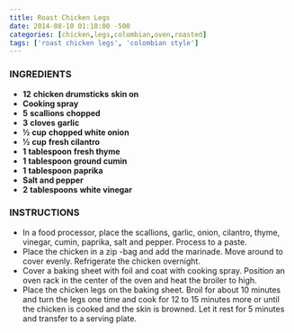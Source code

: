 ```yaml
---
title: Roast Chicken Legs
date: 2014-08-10 01:18:00 -500
categories: [chicken,legs,colombian,oven,roasted]
tags: ['roast chicken legs', 'colombian style']
---
```

### INGREDIENTS

* **12** **chicken drumsticks** **skin on**
* **Cooking spray**
* **5** **scallions** **chopped**
* **3** **cloves** **garlic**
* **½** **cup** **chopped white onion**
* **½** **cup** **fresh cilantro**
* **1** **tablespoon** **fresh thyme**
* **1** **tablespoon** **ground cumin**
* **1** **tablespoon** **paprika**
* **Salt and pepper**
* **2** **tablespoons** **white vinegar**

### INSTRUCTIONS

* In a food processor, place the scallions, garlic, onion, cilantro, thyme, vinegar, cumin, paprika, salt and pepper. Process to a paste.
* Place the chicken in a zip -bag and add the marinade. Move around to cover evenly. Refrigerate the chicken overnight.
* Cover a baking sheet with foil and coat with cooking spray. Position an oven rack in the center of the oven and heat the broiler to high.
* Place the chicken legs on the baking sheet. Broil for about 10 minutes and turn the legs one time and cook for 12 to 15 minutes more or until the chicken is cooked and the skin is browned. Let it rest for 5 minutes and transfer to a serving plate.
